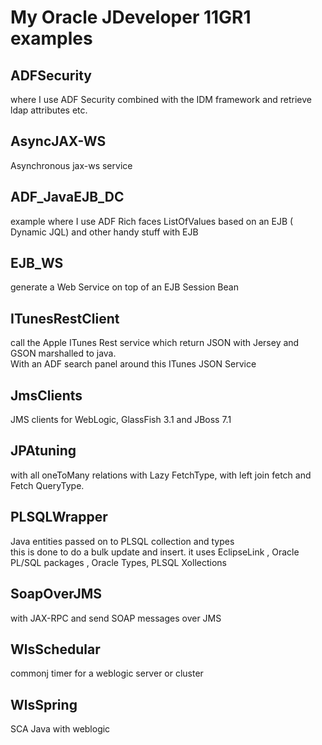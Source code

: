 My Oracle JDeveloper 11GR1 examples
==========================================================

ADFSecurity
-----------
where I use ADF Security combined with the IDM framework and retrieve ldap attributes etc.

AsyncJAX-WS
-----------
Asynchronous jax-ws service   

ADF_JavaEJB_DC
--------------
example where I use ADF Rich faces ListOfValues based on an EJB ( Dynamic JQL) and other handy stuff with EJB

EJB_WS
------
generate a Web Service on top of an EJB Session Bean

ITunesRestClient 
----------------
call the Apple ITunes Rest service which return JSON with Jersey and GSON marshalled to java.  
With an ADF search panel around this ITunes JSON Service

JmsClients
----------
JMS clients for WebLogic, GlassFish 3.1 and JBoss 7.1

JPAtuning
-----------
with all oneToMany relations with Lazy FetchType, with left join fetch and Fetch QueryType.


PLSQLWrapper
------------
Java entities passed on to PLSQL collection and types  
this is done to do a bulk update and insert. it uses EclipseLink , Oracle PL/SQL packages , Oracle Types, PLSQL Xollections

SoapOverJMS
-----------
with JAX-RPC and send SOAP messages over JMS

WlsSchedular
------------
commonj timer for a weblogic server or cluster

WlsSpring
---------
SCA Java with weblogic

